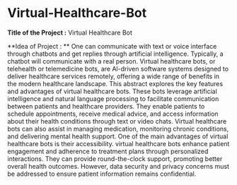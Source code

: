 # Virtual-Healthcare-Bot

**Title of the Project :** Virtual Healthcare Bot

**Idea of Project : **
            One can communicate with text or voice interface through chatbots and get replies through artificial intelligence. Typically, a chatbot will communicate with a real person. Virtual healthcare bots, or telehealth or telemedicine bots, are Al-driven software systems designed to deliver healthcare services remotely, offering a wide range of benefits in the modern healthcare landscape. This abstract explores the key features and advantages of virtual healthcare bots. These bots leverage artificial intelligence and natural language processing to facilitate communication between patients and healthcare providers. They enable patients to schedule appointments, receive medical advice, and access information about their health conditions through text or video chats. Virtual healthcare bots can also assist in managing medication, monitoring chronic conditions, and delivering mental health support. One of the main advantages of virtual healthcare bots is their accessibility. virtual healthcare bots enhance patient engagement and adherence to treatment plans through personalized interactions. They can provide round-the-clock support, promoting better overall health outcomes. However, data security and privacy concerns must be addressed to ensure patient information remains confidential.

